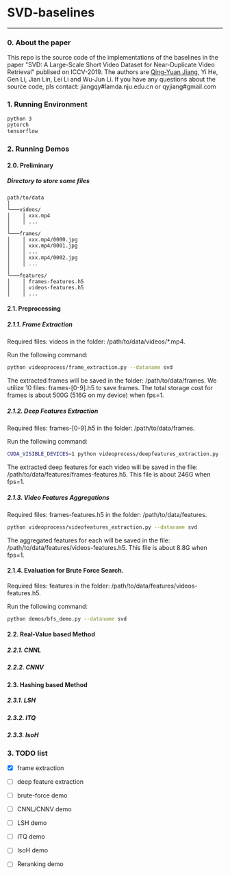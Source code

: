 # SVD-baselines
---

### 0. About the paper

This repo is the source code of the implementations of the baselines in the paper "SVD: A Large-Scale Short Video Dataset for Near-Duplicate Video Retrieval" publised on ICCV-2019. The authors are [Qing-Yuan Jiang](http://lamda.nju.edu.cn/jiangqy), Yi He, Gen Li, Jian Lin, Lei Li and Wu-Jun Li. If you have any questions about the source code, pls contact: jiangqy#lamda.nju.edu.cn or qyjiang#gmail.com

### 1. Running Environment
```bash
python 3
pytorch
tensorflow
```

### 2. Running Demos
#### 2.0. Preliminary
##### Directory to store some files
```
path/to/data
│
└───videos/
│    │ xxx.mp4
│    │ ...
│
└───frames/
│    │ xxx.mp4/0000.jpg
│    │ xxx.mp4/0001.jpg
│    │ ...
│    │ xxx.mp4/0002.jpg
│    │ ...
│
└───features/
│    │ frames-features.h5
│    │ videos-features.h5
│    │ ...
```

#### 2.1. Preprocessing
##### 2.1.1. Frame Extraction
Required files: videos in the folder: /path/to/data/videos/*.mp4.

Run the following command:
```bash
python videoprocess/frame_extraction.py --dataname svd
```
The extracted frames will be saved in the folder: /path/to/data/frames. We utilize 10 files: frames-[0-9].h5 to save frames. The total storage cost for frames is about 500G (516G on my device) when fps=1.
##### 2.1.2. Deep Features Extraction
Required files: frames-[0-9].h5 in the folder: /path/to/data/frames.

Run the following command:
```bash
CUDA_VISIBLE_DEVICES=1 python videoprocess/deepfeatures_extraction.py --dataname svd
```
The extracted deep features for each video will be saved in the file: /path/to/data/features/frames-features.h5. This file is about 246G when fps=1.
##### 2.1.3. Video Features Aggregations
Required files: frames-features.h5 in the folder: /path/to/data/features.
```bash
python videoprocess/videofeatures_extraction.py --dataname svd
```
The aggregated features for each will be saved in the file: /path/to/data/features/videos-features.h5. This file is about 8.8G when fps=1.
#### 2.1.4. Evaluation for Brute Force Search.
Required files: features in the folder: /path/to/data/features/videos-features.h5.

Run the following command:
```bash
python demos/bfs_demo.py --dataname svd
```
#### 2.2. Real-Value based Method
##### 2.2.1. CNNL
##### 2.2.2. CNNV
#### 2.3. Hashing based Method
##### 2.3.1. LSH
##### 2.3.2. ITQ
##### 2.3.3. IsoH
### 3. TODO list
+ [x] frame extraction
+ [ ] deep feature extraction
+ [ ] brute-force demo
+ [ ] CNNL/CNNV demo
+ [ ] LSH demo
+ [ ] ITQ demo
+ [ ] IsoH demo
+ [ ] Reranking demo

